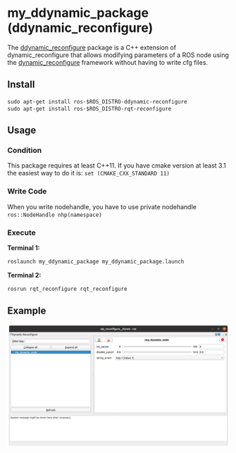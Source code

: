 # my_ddynamic_package (ddynamic_reconfigure)
The [ddynamic_reconfigure](https://github.com/pal-robotics/ddynamic_reconfigure) package is a C++ extension of dynamic_reconfigure that allows modifying parameters of a ROS node using the [dynamic_reconfigure](https://github.com/ros/dynamic_reconfigure) framework without having to write cfg files.

## Install
```
sudo apt-get install ros-$ROS_DISTRO-ddynamic-reconfigure
sudo apt-get install ros-$ROS_DISTRO-rqt-reconfigure
```

## Usage
### Condition
This package requires at least C++11. If you have cmake version at least 3.1 the easiest way to do it is: ```set (CMAKE_CXX_STANDARD 11)```

### Write Code
When you write nodehandle, you have to use private nodehandle ```ros::NodeHandle nhp(namespace)```

### Execute
**Terminal 1:**

```bash
roslaunch my_ddynamic_package my_ddynamic_package.launch
```

**Terminal 2:**

``` bash
rosrun rqt_reconfigure rqt_reconfigure
```


## Example
![Example Image](./img/example.png)
